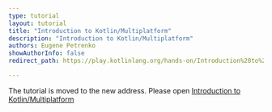 ```yaml
---
type: tutorial
layout: tutorial
title: "Introduction to Kotlin/Multiplatform"
description: "Introduction to Kotlin/Multiplatform"
authors: Eugene Petrenko
showAuthorInfo: false
redirect_path: https://play.kotlinlang.org/hands-on/Introduction%20to%20Kotlin%20Multiplatform/01_Introduction

---
```


The tutorial is moved to the new address. Please open
[Introduction to Kotlin/Multiplatform](https://play.kotlinlang.org/hands-on/Introduction%20to%20Kotlin%20Multiplatform/01_Introduction)